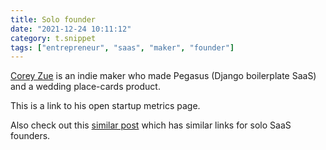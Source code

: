 ```yaml
---
title: Solo founder
date: "2021-12-24 10:11:12"
category: t.snippet
tags: ["entrepreneur", "saas", "maker", "founder"]
---
```


[Corey Zue](https://www.coryzue.com/open/) is an indie maker who made Pegasus
(Django boilerplate SaaS) and a wedding place-cards product.

This is a link to his open startup metrics page.

Also check out this [similar post](reading-april-2021) which has similar links for solo SaaS founders.
